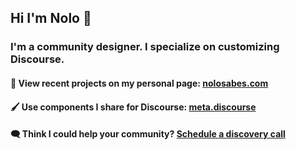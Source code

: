 ## Hi I'm Nolo 👋

### I'm a community designer. I specialize on customizing  Discourse. 

#### 👀 View recent projects on my personal page: [nolosabes.com](https://nolosabes.com)

#### 🖌️ Use components I share for Discourse: [meta.discourse](https://meta.discourse.org/search?expanded=false&q=%23theme-component%20%40nolo%20in%3Afirst)

#### 🗨️ Think I could help your community? [Schedule a discovery call](https://calendly.com/nolosb/call)
